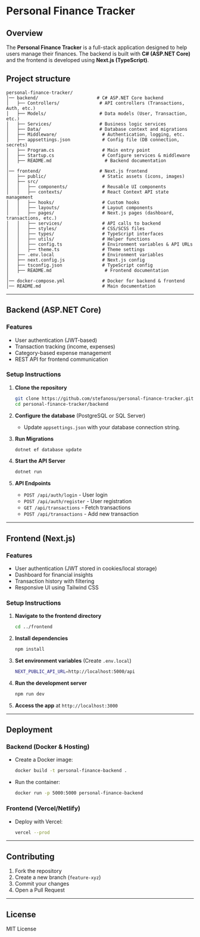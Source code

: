 # Personal Finance Tracker

## Overview
The **Personal Finance Tracker** is a full-stack application designed to help users manage their finances. The backend is built with **C# (ASP.NET Core)** and the frontend is developed using **Next.js (TypeScript)**.

## Project structure

```
personal-finance-tracker/
│── backend/                      # C# ASP.NET Core backend
│   ├── Controllers/               # API controllers (Transactions, Auth, etc.)
│   ├── Models/                    # Data models (User, Transaction, etc.)
│   ├── Services/                  # Business logic services
│   ├── Data/                      # Database context and migrations
│   ├── Middleware/                 # Authentication, logging, etc.
│   ├── appsettings.json            # Config file (DB connection, secrets)
│   ├── Program.cs                  # Main entry point
│   ├── Startup.cs                  # Configure services & middleware
│   ├── README.md                    # Backend documentation
│
│── frontend/                      # Next.js frontend
│   ├── public/                     # Static assets (icons, images)
│   ├── src/
│   │   ├── components/             # Reusable UI components
│   │   ├── contexts/               # React Context API state management
│   │   ├── hooks/                  # Custom hooks
│   │   ├── layouts/                # Layout components
│   │   ├── pages/                  # Next.js pages (dashboard, transactions, etc.)
│   │   ├── services/               # API calls to backend
│   │   ├── styles/                 # CSS/SCSS files
│   │   ├── types/                  # TypeScript interfaces
│   │   ├── utils/                  # Helper functions
│   │   ├── config.ts               # Environment variables & API URLs
│   │   ├── theme.ts                # Theme settings
│   ├── .env.local                  # Environment variables
│   ├── next.config.js              # Next.js config
│   ├── tsconfig.json               # TypeScript config
│   ├── README.md                    # Frontend documentation
│
│── docker-compose.yml              # Docker for backend & frontend
│── README.md                       # Main documentation
```

---

## Backend (ASP.NET Core)

### Features
- User authentication (JWT-based)
- Transaction tracking (income, expenses)
- Category-based expense management
- REST API for frontend communication

### Setup Instructions
1. **Clone the repository**
   ```sh
   git clone https://github.com/stefanosu/personal-finance-tracker.git
   cd personal-finance-tracker/backend
   ```

2. **Configure the database** (PostgreSQL or SQL Server)
   - Update `appsettings.json` with your database connection string.

3. **Run Migrations**
   ```sh
   dotnet ef database update
   ```

4. **Start the API Server**
   ```sh
   dotnet run
   ```

5. **API Endpoints**
   - `POST /api/auth/login` - User login
   - `POST /api/auth/register` - User registration
   - `GET /api/transactions` - Fetch transactions
   - `POST /api/transactions` - Add new transaction
   
---

## Frontend (Next.js)

### Features
- User authentication (JWT stored in cookies/local storage)
- Dashboard for financial insights
- Transaction history with filtering
- Responsive UI using Tailwind CSS

### Setup Instructions
1. **Navigate to the frontend directory**
   ```sh
   cd ../frontend
   ```
2. **Install dependencies**
   ```sh
   npm install
   ```
3. **Set environment variables** (Create `.env.local`)
   ```sh
   NEXT_PUBLIC_API_URL=http://localhost:5000/api
   ```
4. **Run the development server**
   ```sh
   npm run dev
   ```

5. **Access the app** at `http://localhost:3000`

---

## Deployment
### Backend (Docker & Hosting)
- Create a Docker image:
  ```sh
  docker build -t personal-finance-backend .
  ```
- Run the container:
  ```sh
  docker run -p 5000:5000 personal-finance-backend
  ```

### Frontend (Vercel/Netlify)
- Deploy with Vercel:
  ```sh
  vercel --prod
  ```

---

## Contributing
1. Fork the repository
2. Create a new branch (`feature-xyz`)
3. Commit your changes
4. Open a Pull Request

---

## License
MIT License

